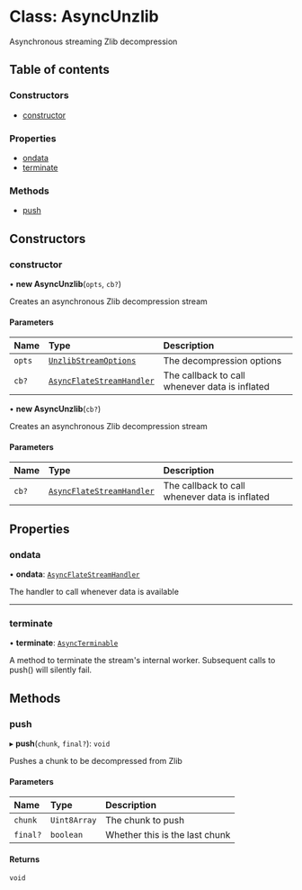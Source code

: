 # Class: AsyncUnzlib

Asynchronous streaming Zlib decompression

## Table of contents

### Constructors

- [constructor](AsyncUnzlib.md#constructor)

### Properties

- [ondata](AsyncUnzlib.md#ondata)
- [terminate](AsyncUnzlib.md#terminate)

### Methods

- [push](AsyncUnzlib.md#push)

## Constructors

### constructor

• **new AsyncUnzlib**(`opts`, `cb?`)

Creates an asynchronous Zlib decompression stream

#### Parameters

| Name | Type | Description |
| :------ | :------ | :------ |
| `opts` | [`UnzlibStreamOptions`](../interfaces/UnzlibStreamOptions.md) | The decompression options |
| `cb?` | [`AsyncFlateStreamHandler`](../README.md#asyncflatestreamhandler) | The callback to call whenever data is inflated |

• **new AsyncUnzlib**(`cb?`)

Creates an asynchronous Zlib decompression stream

#### Parameters

| Name | Type | Description |
| :------ | :------ | :------ |
| `cb?` | [`AsyncFlateStreamHandler`](../README.md#asyncflatestreamhandler) | The callback to call whenever data is inflated |

## Properties

### ondata

• **ondata**: [`AsyncFlateStreamHandler`](../README.md#asyncflatestreamhandler)

The handler to call whenever data is available

___

### terminate

• **terminate**: [`AsyncTerminable`](../interfaces/AsyncTerminable.md)

A method to terminate the stream's internal worker. Subsequent calls to
push() will silently fail.

## Methods

### push

▸ **push**(`chunk`, `final?`): `void`

Pushes a chunk to be decompressed from Zlib

#### Parameters

| Name | Type | Description |
| :------ | :------ | :------ |
| `chunk` | `Uint8Array` | The chunk to push |
| `final?` | `boolean` | Whether this is the last chunk |

#### Returns

`void`
